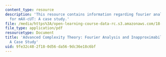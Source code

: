 ```yaml
---
content_type: resource
description: 'This resource contains information regarding fourier analysis and inapproximability
  for mAX-cUT: A case study.'
file: /media/https%3A/open-learning-course-data-rc.s3.amazonaws.com/18-405j-advanced-complexity-theory-spring-2016/9fe32c482f180d56da569dc36e18c6bf_MIT18_405JS16_Fourier.pdf
file_type: application/pdf
resourcetype: Document
title: 'Advanced Complexity Theory: Fourier Analysis and Inapproximability for MAX-CUT:
  A Case Study'
uid: 9fe32c48-2f18-0d56-da56-9dc36e18c6bf
---
```


